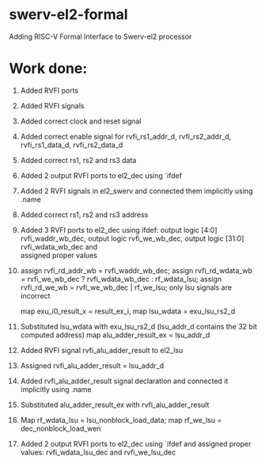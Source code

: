 # swerv-el2-formal
Adding RISC-V Formal Interface to Swerv-el2 processor
# Work done:
1. Added RVFI ports
2. Added RVFI signals
3. Added correct clock and reset signal
4. Added correct enable signal for rvfi_rs1_addr_d, rvfi_rs2_addr_d, rvfi_rs1_data_d, rvfi_rs2_data_d
5. Added correct rs1, rs2 and rs3 data
6. Added 2 output RVFI ports to el2_dec using `ifdef
7. Added 2 RVFI signals in el2_swerv and connected them implicitly using .name
8. Added correct rs1, rs2 and rs3 address
9. Added 3 RVFI ports to el2_dec using ifdef: output logic [4:0]  rvfi_waddr_wb_dec,  output logic   rvfi_we_wb_dec,  output logic [31:0] rvfi_wdata_wb_dec and    
   assigned proper values
11. assign rvfi_rd_addr_wb  = rvfi_waddr_wb_dec;
    assign rvfi_rd_wdata_wb = rvfi_we_wb_dec ? rvfi_wdata_wb_dec : rf_wdata_lsu;
    assign rvfi_rd_we_wb    = rvfi_we_wb_dec | rf_we_lsu;
    only lsu signals are incorrect

    map  exu_i0_result_x = result_ex_i,
    map lsu_wdata = exu_lsu_rs2_d
11. Substituted lsu_wdata with exu_lsu_rs2_d (lsu_addr_d contains the 32 bit computed address) map alu_adder_result_ex =  lsu_addr_d
12. Added RVFI signal rvfi_alu_adder_result to el2_lsu
13. Assigned rvfi_alu_adder_result = lsu_addr_d
14. Added rvfi_alu_adder_result signal declaration and connected it implicitly using .name
15. Substituted alu_adder_result_ex with rvfi_alu_adder_result
16. Map rf_wdata_lsu = lsu_nonblock_load_data; map rf_we_lsu = dec_nonblock_load_wen
17. Added 2 output RVFI ports to el2_dec using `ifdef and  assigned proper values: rvfi_wdata_lsu_dec and rvfi_we_lsu_dec
